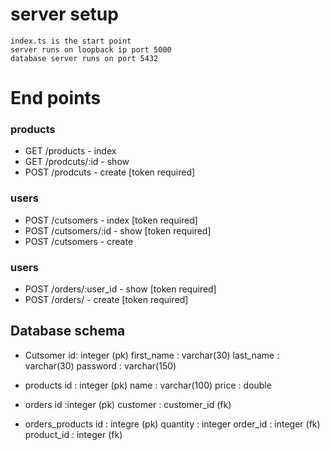 #  server setup 
    index.ts is the start point 
    server runs on loopback ip port 5000
    database server runs on port 5432


#  End points

### products
-  GET /products     - index 
-  GET /prodcuts/:id  - show
-  POST /prodcuts    - create [token required]


### users
-  POST /cutsomers     - index [token required] 
-  POST /cutsomers/:id  - show [token required]
-  POST /cutsomers     - create  

### users
-  POST /orders/:user_id - show [token required] 
-  POST /orders/         - create [token required] 



##  Database schema 
- Cutsomer 
    id: integer (pk)
    first_name : varchar(30)
    last_name : varchar(30)
    password : varchar(150)

- products
    id : integer (pk)
    name : varchar(100)
    price : double 

- orders
    id :integer (pk)
    customer : customer_id (fk)

- orders_products
    id : integre  (pk)
    quantity : integer
    order_id : integer  (fk)
    product_id : integer (fk)